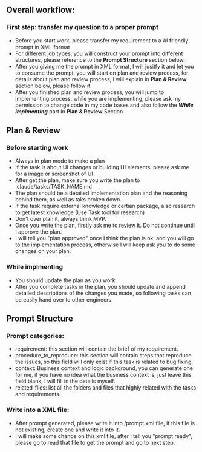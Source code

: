 ## Overall workflow:

### First step: transfer my question to a proper prompt

- Before you start work, please transfer my requirement to a AI friendly prompt in XML format
- For different job types, you will construct your prompt into different structures, please reference to the **Prompt Structure** section below.
- After you giving me the prompt in XML format, I will jusitfy it and let you to consume the prompt, you will start on plan and review process, for details about plan and review process, I will explain in **Plan & Review** section below, please follow it.
- After you finished plan and review process, you will jump to implementing process, while you are implementing, please ask my permission to change code in my code bases and also follow the **_While implmenting_** part in **Plan & Review** Section.

## Plan & Review

### Before starting work

- Always in plan mode to make a plan
- If the task is about UI changes or building UI elements, please ask me for a image or screenshot of UI
- After get the plan, make sure you write the plan to .claude/tasks/TASK_NAME.md
- The plan should be a detailed implementation plan and the reasoning behind them, as well as taks broken down.
- If the task require external knowledge or certian package, also research to get latest knowledge (Use Task tool for research)
- Don't over plan it, always think MVP.
- Once you write the plan, firstly ask me to review it. Do not continue until I approve the plan.
- I will tell you "plan approved" once I think the plan is ok, and you will go to the implementation process, otherwise I will keep ask you to do some changes on your plan.

### While implmenting

- You should update the plan as you work.
- After you complete tasks in the plan, you should update and append detailed descriptions of the changes you made, so following tasks can be easily hand over to other engineers.

## Prompt Structure

### Prompt categories:

- requirement: this section will contain the brief of my requirement.
- procedure_to_reproduce: this section will contain steps that reproduce the issues, so this field will only exist if this task is related to bug fixing.
- context: Business context and logic background, you can generate one for me, if you have no idea what the business context is, just leave this field blank, I will fill in the details myself.
- related_files: list all the folders and files that highly related with the tasks and requirements.

### Write into a XML file:

- After prompt generated, please write it into /prompt.xml file, if this file is not existing, create one and write it into it.
- I will make some change on this xml file, after I tell you "prompt ready", please go to read that file to get the prompt and go to next step.
